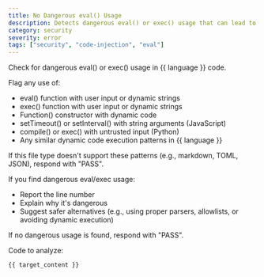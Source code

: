 ```yaml
---
title: No Dangerous eval() Usage
description: Detects dangerous eval() or exec() usage that can lead to code injection
category: security
severity: error
tags: ["security", "code-injection", "eval"]
---
```


Check for dangerous eval() or exec() usage in {{ language }} code.

Flag any use of:
- eval() function with user input or dynamic strings
- exec() function with user input or dynamic strings
- Function() constructor with dynamic code
- setTimeout() or setInterval() with string arguments (JavaScript)
- compile() or exec() with untrusted input (Python)
- Any similar dynamic code execution patterns in {{ language }}

If this file type doesn't support these patterns (e.g., markdown, TOML, JSON), respond with "PASS".

If you find dangerous eval/exec usage:
- Report the line number
- Explain why it's dangerous
- Suggest safer alternatives (e.g., using proper parsers, allowlists, or avoiding dynamic execution)

If no dangerous usage is found, respond with "PASS".

Code to analyze:
```
{{ target_content }}
```
